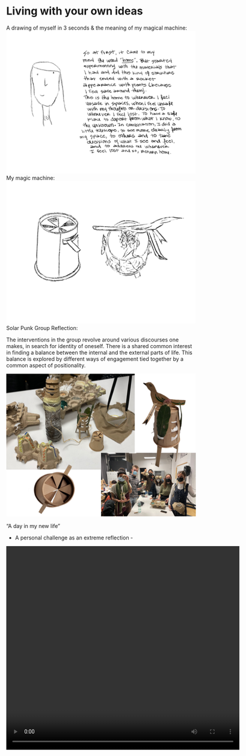 
# Living with your own ideas

A drawing of myself in 3 seconds & the meaning of my magical machine:
<img src= "../../images/yo.png" alt="Photo of me and my reflection">
My magic machine:
<img src= "../../images/bocetos.png" alt="Photo of my workshop craft">
Solar Punk Group Reflection:

The interventions in the group revolve around various discourses one makes, in search for identity of oneself. There is a shared common interest in finding a balance between the internal and the external parts of life. This balance is explored by different ways of engagement tied together by a common aspect of positionality. 

<img src= "../../images/grupo3.png" alt="Photo of group">

“A day in my new life” 
- A personal challenge as an extreme reflection -
<video width="620" height="540" controls>
  <source src= "../../images/Don't get lost - Kai Nieves [new].mp4" type="video/mp4">

Reflection: